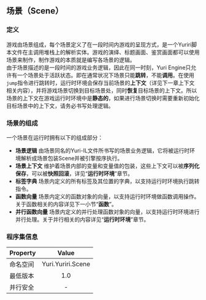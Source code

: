 ﻿## 场景（Scene）

### 定义
游戏由场景组成，每个场景定义了在一段时间内游戏的呈现方式，是一个Yuriri脚本文件在主调用堆栈上的解析实体。游戏的演绎、标题画面、鉴赏画面都可以使用场景来制作，制作游戏的本质就是编写各场景的逻辑。<br/>
由于场景描述的是一段时间的游戏业务逻辑，因此在同一时刻，Yuri Engine只允许有一个场景处于活跃状态。即在通常状况下场景只能**跳转**，不能**调用**。在使用`jump`指令进行跳转时，运行时环境会保存当前场景的**上下文**（详见下一章上下文相关内容），并将游戏场景切换到目标场景处，同时**恢复**目标场景的上下文。所以场景的上下文在游戏运行时环境中是**静态的**，如果进行场景切换时需要重新初始化目标场景中的上下文，请务必书写处理逻辑。<br/>

### 场景的组成
一个场景在运行时拥有以下的组成部分：
- **场景逻辑**
由场景同名的Yuri-IL文件所书写的场景业务逻辑，它将被运行时环境解析成场景包装Scene并被引擎按序执行。
- **场景上下文**
维护着场景内部的变量和变量值的包装，这些上下文可以被**序列化保存**，可以被**快照回滚**，详见“**运行时环境**”章节。
- **标签字典**
场景内定义的所有标签及其位置的字典，以支持运行时环境执行跳转指令。
- **函数向量**
场景内定义的函数对象的向量，以支持运行时环境做函数调用操作。关于函数相关的内容详见下一小节“**函数**”。
- **并行函数向量**
场景内定义的并行处理函数对象的向量，以支持运行时环境进行并行处理。关于并行相关的内容详见“**运行时环境**”章节。

### 程序集信息
| Property | Value |
| :-------- | :--------: |
| 命名空间   | Yuri.Yuriri.Scene |
| 最低版本   | 1.0 |
| 并行安全   | - |

